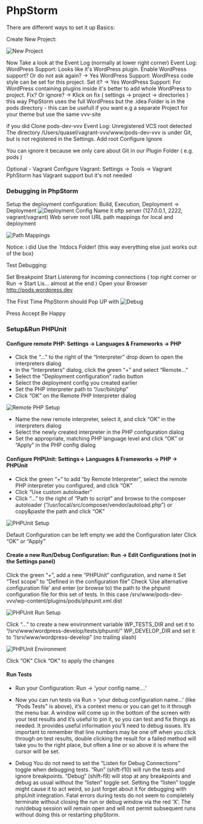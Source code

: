 # PhpStorm

There are different ways to set it up
Basics:

Create New Project:

![New Project](/screenshots/new_project.jpeg)

Now Take a look at the Event Log (normally at lower right corner)
Event Log:
WordPress Support: Looks like it's WordPress plugin. Enable WordPress support? Or do not ask again? -> Yes
WordPress Support: WordPress code style can be set for this project. Set it?  -> Yes
WordPress Support: For WordPress containing plugins inside it's better to add whole WordPress to project. Fix? Or ignore? -> Klick on fix ( settings -> project -> directories ) this way PhpStorm uses the full WordPress but the .idea Folder is in the pods directory - this can be usefull if you want e.g a separate Project for your theme but use the same vvv-site

if you did Clone pods-dev-vvv
Event Log:
Unregistered VCS root detected
         The directory /Users/quasel/vagrant-vvv/www/pods-dev-vvv is under Git, but is not registered in the Settings.
         Add root  Configure  Ignore

You can ignore it because we only care about Git in our Plugin Folder ( e.g. pods )

Optional - Vagrant
    Configure Vagrant: Settings -> Tools -> Vagrant
    PphStorm has Vagrant support but it's not needed


### Debugging in PhpStorm

Setup the deployment configuration: Build, Execution, Deployment -> Deployment
![Deployment Config](/screenshots/deployment.jpeg)
Name it
sftp server (127.0.0.1, 2222, vagrant/vagrant)
Web server root URL
path mappings for local and deployment

![Path Mappings](/screenshots/deploy_path.jpeg)

Notice: i did Use the `htdocs Folder! (this way everything else just works out of the box)


Test Debugging:

Set Breakpoint
Start Listening for incoming connections  ( top right corner or Run -> Start Lis... almost at the end )
Open your Browser http://pods.wordpress.dev

The First Time PhpStorm should Pop UP with
![Debug](/screenshots/debug_incoming.jpeg)


Press Accept
Be Happy



### Setup&Run PHPUnit

#### Configure remote PHP: Settings -> Languages & Frameworks -> PHP

- Click the “...” to the right of the “Interpreter” drop down to open the interpreters dialog
- In the “Interpreters” dialog, click the green “+” and select “Remote...”
- Select the “Deployment configuration” radio button
- Select the deployment config you created earlier
- Set the PHP interpreter path to “/usr/bin/php”
- Click “OK” on the Remote PHP Interpreter dialog

![Remote PHP Setup](/screenshots/php.jpeg.jpeg)

- Name the new remote interpreter, select it, and click “OK” in the interpreters dialog
- Select the newly created interpreter in the PHP configuration dialog
- Set the appropriate, matching PHP language level and click “OK” or “Apply” in the PHP config dialog


#### Configure PHPUnit: Settings-> Languages & Frameworks -> PHP -> PHPUnit

- Click the green “+” to add “by Remote Interpreter”, select the remote PHP interpreter you configured, and click “OK”
- Click “Use custom autoloader”
- Click “...” to the right of “Path to script” and browse to the composer autoloader (“/usr/local/src/composer/vendor/autoload.php”) or copy&paste the path and click “OK”

![PHPUnit Setup](/screenshots/phpunit.jpeg)

Default Configuration can be left empty we add the Configuration later
Click “OK” or “Apply”

#### Create a new Run/Debug Configuration: Run -> Edit Configurations (not in the Settings panel)

Click the green “+”, add a new “PHPUnit” configuration, and name it
Set “Test scope” to “Defined in the configuration file”
Check ‘Use alternative configuration file’ and enter (or browse to) the path to the phpunit configuration file for this set of tests. In this case /srv/www/pods-dev-vvv/wp-content/plugins/pods/phpunit.xml.dist

![PHPUnit Run Setup](/screenshots/phpunit_run_config.jpeg)

Click “...” to create a new environment variable
WP_TESTS_DIR and set it to “/srv/www/wordpress-develop/tests/phpunit/”
WP_DEVELOP_DIR and set it to “/srv/www/wordpress-develop” (no trailing slash)

![PHPUnit Environment](/screenshots/environment.jpeg)

Click “OK”
Click “OK” to apply the changes

#### Run Tests
- Run your Configuration: Run -> ‘your config name….’
- Now you can run tests via Run > ‘your debug configuration name...’ (like “Pods Tests” is above), it’s a context menu or you can get to it through the menu bar.
    A window will come up in the bottom of the screen with your test results and it’s useful to pin it, so you can test and fix things as needed. It provides useful information you’ll need to debug issues.
    It’s important to remember that line numbers may be one off when you click through on test results, double clicking the result for a failed method will take you to the right place, but often a line or so above it is where the cursor will be set.

- Debug
    You do not need to set the “Listen for Debug Connections” toggle when debugging tests.  “Run” (shift-f10) will run the tests and ignore breakpoints.  “Debug” (shift-f9) will stop at any breakpoints and debug as usual without the “listen” toggle set.  Setting the “listen” toggle might cause it to act weird, so just forget about it for debugging with phpUnit integration.
    Fatal errors during tests do not seem to completely terminate without closing the run or debug window via the red ‘X’.  The run/debug session will remain open and will not permit subsequent runs without doing this or restarting phpStorm.